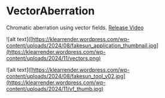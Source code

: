 # VectorAberration
Chromatic aberration using vector fields. [Release Video](https://vimeo.com/1033655803)

![alt text]([https://klearrender.wordpress.com/wp-content/uploads/2024/08/fakesun_application_thumbnail.jpg](https://klearrender.wordpress.com/wp-content/uploads/2024/11/vectors.png)

![alt text]([https://klearrender.wordpress.com/wp-content/uploads/2024/08/fakesun_tool_v02.jpg](https://klearrender.wordpress.com/wp-content/uploads/2024/11/vf_thumb.jpg)
